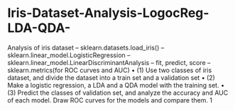 # Iris-Dataset-Analysis-LogocReg-LDA-QDA-
Analysis of iris dataset
– sklearn.datasets.load_iris() 
– sklearn.linear_model.LogisticRegression 
– sklearn.linear_model.LinearDiscriminantAnalysis 
– fit, predict, score 
– sklearn.metrics(for ROC curves and AUC) 
• (1) Use two classes of iris dataset, and divide the dataset into a train set and a validation set 
• (2) Make a logistic regression, a LDA and a QDA model with the training set. 
• (3) Predict the classes of validation set, and analyze the accuracy and AUC of each model. 
Draw ROC curves for the models and compare them. 1
